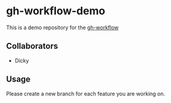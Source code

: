 # gh-workflow-demo

This is a demo repository for the [gh-workflow](https://git@github.com:dickyhermawan12/gh-workflow-demo.git)

## Collaborators

- Dicky
## Usage

Please create a new branch for each feature you are working on.
